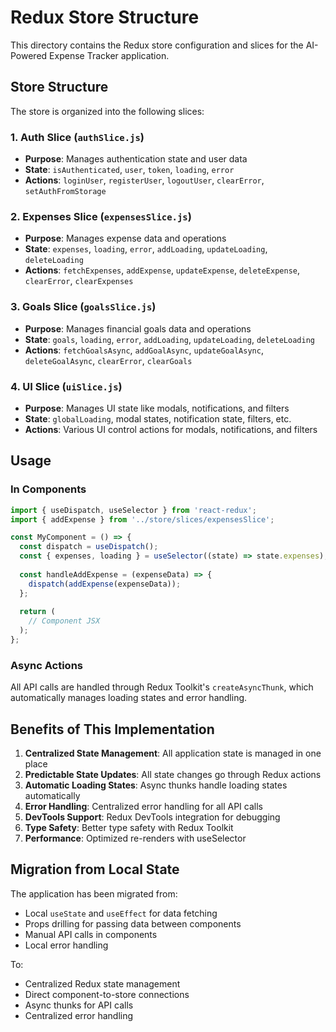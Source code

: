 # Redux Store Structure

This directory contains the Redux store configuration and slices for the AI-Powered Expense Tracker application.

## Store Structure

The store is organized into the following slices:

### 1. Auth Slice (`authSlice.js`)
- **Purpose**: Manages authentication state and user data
- **State**: `isAuthenticated`, `user`, `token`, `loading`, `error`
- **Actions**: `loginUser`, `registerUser`, `logoutUser`, `clearError`, `setAuthFromStorage`

### 2. Expenses Slice (`expensesSlice.js`)
- **Purpose**: Manages expense data and operations
- **State**: `expenses`, `loading`, `error`, `addLoading`, `updateLoading`, `deleteLoading`
- **Actions**: `fetchExpenses`, `addExpense`, `updateExpense`, `deleteExpense`, `clearError`, `clearExpenses`

### 3. Goals Slice (`goalsSlice.js`)
- **Purpose**: Manages financial goals data and operations
- **State**: `goals`, `loading`, `error`, `addLoading`, `updateLoading`, `deleteLoading`
- **Actions**: `fetchGoalsAsync`, `addGoalAsync`, `updateGoalAsync`, `deleteGoalAsync`, `clearError`, `clearGoals`

### 4. UI Slice (`uiSlice.js`)
- **Purpose**: Manages UI state like modals, notifications, and filters
- **State**: `globalLoading`, modal states, notification state, filters, etc.
- **Actions**: Various UI control actions for modals, notifications, and filters

## Usage

### In Components
```javascript
import { useDispatch, useSelector } from 'react-redux';
import { addExpense } from '../store/slices/expensesSlice';

const MyComponent = () => {
  const dispatch = useDispatch();
  const { expenses, loading } = useSelector((state) => state.expenses);
  
  const handleAddExpense = (expenseData) => {
    dispatch(addExpense(expenseData));
  };
  
  return (
    // Component JSX
  );
};
```

### Async Actions
All API calls are handled through Redux Toolkit's `createAsyncThunk`, which automatically manages loading states and error handling.

## Benefits of This Implementation

1. **Centralized State Management**: All application state is managed in one place
2. **Predictable State Updates**: All state changes go through Redux actions
3. **Automatic Loading States**: Async thunks handle loading states automatically
4. **Error Handling**: Centralized error handling for all API calls
5. **DevTools Support**: Redux DevTools integration for debugging
6. **Type Safety**: Better type safety with Redux Toolkit
7. **Performance**: Optimized re-renders with useSelector

## Migration from Local State

The application has been migrated from:
- Local `useState` and `useEffect` for data fetching
- Props drilling for passing data between components
- Manual API calls in components
- Local error handling

To:
- Centralized Redux state management
- Direct component-to-store connections
- Async thunks for API calls
- Centralized error handling
